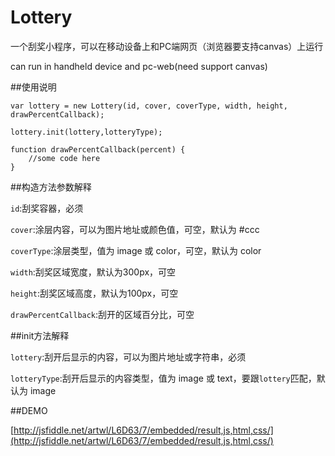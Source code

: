 Lottery
=======
一个刮奖小程序，可以在移动设备上和PC端网页（浏览器要支持canvas）上运行

can run in handheld device and pc-web(need support canvas)

##使用说明


    var lottery = new Lottery(id, cover, coverType, width, height, drawPercentCallback);
    
    lottery.init(lottery,lotteryType);
    
    function drawPercentCallback(percent) {
        //some code here
    }

##构造方法参数解释

`id`:刮奖容器，必须

`cover`:涂层内容，可以为图片地址或颜色值，可空，默认为 #ccc

`coverType`:涂层类型，值为 image 或 color，可空，默认为 color

`width`:刮奖区域宽度，默认为300px，可空

`height`:刮奖区域高度，默认为100px，可空

`drawPercentCallback`:刮开的区域百分比，可空

##init方法解释

`lottery`:刮开后显示的内容，可以为图片地址或字符串，必须

`lotteryType`:刮开后显示的内容类型，值为 image 或 text，要跟`lottery`匹配，默认为 image


##DEMO

[http://jsfiddle.net/artwl/L6D63/7/embedded/result,js,html,css/](http://jsfiddle.net/artwl/L6D63/7/embedded/result,js,html,css/)

